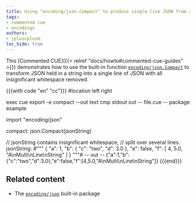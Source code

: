 ```yaml
---
title: Using "encoding/json.Compact" to produce single-line JSON from a string
tags:
- commented cue
- encodings
authors:
- jpluscplusm
toc_hide: true
---
```


This [Commented CUE]({{< relref "docs/howto#commented-cue-guides" >}})
demonstrates how to use the built-in function
[`encoding/json.Compact`](https://pkg.go.dev/cuelang.org/go/pkg/encoding/json#Compact)
to transform JSON held in a string into a single line of JSON with all
insignificant whitespace removed.

{{{with code "en" "cc"}}}
#location left right

exec cue export -e compact --out text
cmp stdout out
-- file.cue --
package example

import "encoding/json"

compact: json.Compact(jsonString)

// jsonString contains insignificant whitespace,
// split over several lines.
jsonString: #"""
	{
	  "a": 1,
	  "b": {
	    "c": "two",
	    "d": 3.0
	  },
	  "e": false,
	  "f": [
	    4,
	    5.0,
	    "A\nMulti\nLine\nString"
	  ]
	}
	"""#
-- out --
{"a":1,"b":{"c":"two","d":3.0},"e":false,"f":[4,5.0,"A\nMulti\nLine\nString"]}
{{{end}}}

## Related content

- The [`encoding/json`](https://pkg.go.dev/cuelang.org/go/pkg/encoding/json) built-in package

